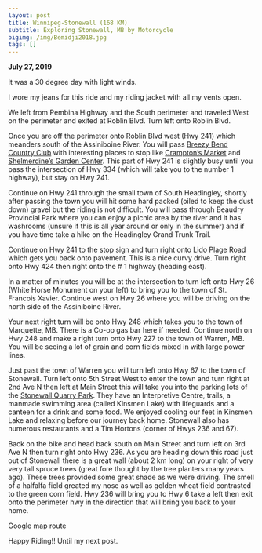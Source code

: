 ```yaml
---
layout: post
title: Winnipeg-Stonewall (168 KM)
subtitle: Exploring Stonewall, MB by Motorcycle
bigimg: /img/Bemidji2018.jpg
tags: []
---
```


**July 27, 2019**

It was a 30 degree day with light winds.

I wore my jeans for this ride and my riding jacket with all my vents open.

We left from Pembina Highway and the South perimeter and traveled West on the perimeter and exited at Roblin Blvd. Turn left   onto Roblin Blvd. 


Once you are off the perimeter onto Roblin Blvd west (Hwy 241) which meanders south of the Assiniboine River. You will pass [Breezy Bend Country Club](https://www.breezybend.ca) with interesting places to stop like [Crampton’s Market](https://cramptonsmarket.com) and [Shelmerdine’s Garden Center](https://www.shelmerdine.com). This part of Hwy 241 is slightly busy until you pass the intersection of Hwy 334 (which will take you to the number 1 highway), but stay on Hwy 241. 



Continue on Hwy 241 through the small town of South Headingley, shortly after passing the town you will hit some hard packed (oiled to keep the dust down) gravel but the riding is not difficult. You will pass through Beaudry Provincial Park where you can enjoy a picnic area by the river and it has washrooms (unsure if this is all year around or only in the summer) and if you have time take a hike on the Headingley Grand Trunk Trail. 



Continue on Hwy 241 to the stop sign and turn right onto Lido Plage Road which gets you back onto pavement. This is a nice curvy drive. Turn right onto Hwy 424 then right onto the # 1 highway (heading east). 


In a matter of minutes you will be at the intersection to turn left onto Hwy 26  (White Horse Monument on your left) to bring you to the town of St. Francois Xavier. Continue west on Hwy 26 where you will be driving on the north side of the Assiniboine River. 

Your next right turn will be onto Hwy 248 which takes you to the town of Marquette, MB. There is a Co-op gas bar here if needed. Continue north on Hwy 248 and make a right turn onto Hwy 227 to the town of Warren, MB. You will be seeing a lot of grain and corn fields mixed in with large power lines. 


Just past the town of Warren you will turn left onto Hwy 67 to the town of Stonewall. Turn left onto 5th Street West to enter the town  and turn right at 2nd Ave N then left at Main Street this will take you into the parking lots of the [Stonewall Quarry Park](www.stonewallquarrypark.ca). They have an Interpretive Centre, trails, a manmade swimming area (called Kinsmen Lake) with lifeguards and a canteen for a drink and some food. We enjoyed cooling our feet in Kinsmen Lake and relaxing before our journey back home. Stonewall also has numerous restaurants and a Tim Hortons (corner of Hwys 236 and 67). 


Back on the bike and head back south on Main Street and turn left on 3rd Ave N then turn right onto Hwy 236. As you are heading down this road just out of Stonewall there is a great wall (about 2 km long) on your right of very very tall spruce trees (great fore thought by the tree planters many years ago). These trees provided some great shade as we were driving. The smell of a halfalfa field greated my nose as well as golden wheat field contrasted to the green corn field. Hwy 236 will bring you to Hwy 6 take a left then exit onto the perimeter hwy in the direction that will bring you back to your home. 

Google map route


Happy Riding!!
Until my next post.
